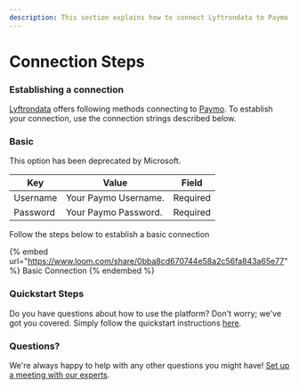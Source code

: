 ```yaml
---
description: This section explains how to connect Lyftrondata to Paymo.
---
```


# Connection Steps

### Establishing a connection

[Lyftrondata](https://www.lyftrondata.com) offers following methods connecting to [Paymo](https://www.lyftrondata.com/integration/sales-analytics/paymo/). To establish your connection, use the connection strings described below.

### Basic

This option has been deprecated by Microsoft.

| Key      | Value                | Field    |
| -------- | -------------------- | -------- |
| Username | Your Paymo Username. | Required |
| Password | Your Paymo Password. | Required |

Follow the steps below to establish a basic connection

{% embed url="https://www.loom.com/share/0bba8cd670744e58a2c56fa843a65e77" %}
Basic Connection
{% endembed %}

### Quickstart Steps

Do you have questions about how to use the platform? Don't worry; we've got you covered. Simply follow the quickstart instructions [here](./).

### Questions? <a href="#questions" id="questions"></a>

We're always happy to help with any other questions you might have! [Set up a meeting with our experts](https://www.lyftrondata.com/book-a-meeting/).
